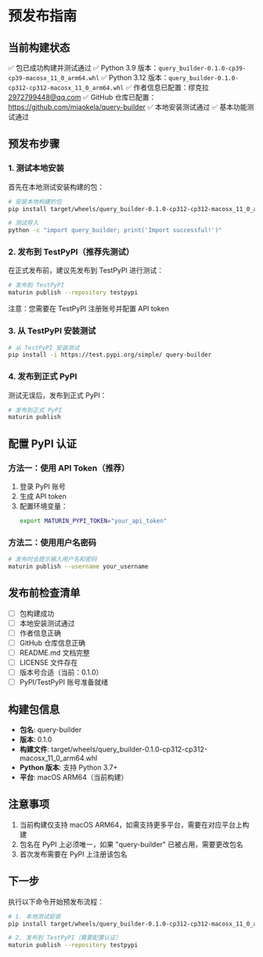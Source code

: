# 预发布指南

## 当前构建状态
✅ 包已成功构建并测试通过
✅ Python 3.9 版本：`query_builder-0.1.0-cp39-cp39-macosx_11_0_arm64.whl`
✅ Python 3.12 版本：`query_builder-0.1.0-cp312-cp312-macosx_11_0_arm64.whl`
✅ 作者信息已配置：缪克拉 <2972799448@qq.com>
✅ GitHub 仓库已配置：https://github.com/miaokela/query-builder
✅ 本地安装测试通过
✅ 基本功能测试通过

## 预发布步骤

### 1. 测试本地安装
首先在本地测试安装构建的包：

```bash
# 安装本地构建的包
pip install target/wheels/query_builder-0.1.0-cp312-cp312-macosx_11_0_arm64.whl --force-reinstall

# 测试导入
python -c "import query_builder; print('Import successful!')"
```

### 2. 发布到 TestPyPI（推荐先测试）
在正式发布前，建议先发布到 TestPyPI 进行测试：

```bash
# 发布到 TestPyPI
maturin publish --repository testpypi
```

注意：您需要在 TestPyPI 注册账号并配置 API token

### 3. 从 TestPyPI 安装测试
```bash
# 从 TestPyPI 安装测试
pip install -i https://test.pypi.org/simple/ query-builder
```

### 4. 发布到正式 PyPI
测试无误后，发布到正式 PyPI：

```bash
# 发布到正式 PyPI
maturin publish
```

## 配置 PyPI 认证

### 方法一：使用 API Token（推荐）
1. 登录 PyPI 账号
2. 生成 API token
3. 配置环境变量：
   ```bash
   export MATURIN_PYPI_TOKEN="your_api_token"
   ```

### 方法二：使用用户名密码
```bash
# 发布时会提示输入用户名和密码
maturin publish --username your_username
```

## 发布前检查清单

- [ ] 包构建成功
- [ ] 本地安装测试通过
- [ ] 作者信息正确
- [ ] GitHub 仓库信息正确
- [ ] README.md 文档完整
- [ ] LICENSE 文件存在
- [ ] 版本号合适（当前：0.1.0）
- [ ] PyPI/TestPyPI 账号准备就绪

## 构建包信息
- **包名**: query-builder
- **版本**: 0.1.0
- **构建文件**: target/wheels/query_builder-0.1.0-cp312-cp312-macosx_11_0_arm64.whl
- **Python 版本**: 支持 Python 3.7+
- **平台**: macOS ARM64（当前构建）

## 注意事项
1. 当前构建仅支持 macOS ARM64，如需支持更多平台，需要在对应平台上构建
2. 包名在 PyPI 上必须唯一，如果 "query-builder" 已被占用，需要更改包名
3. 首次发布需要在 PyPI 上注册该包名

## 下一步
执行以下命令开始预发布流程：

```bash
# 1. 本地测试安装
pip install target/wheels/query_builder-0.1.0-cp312-cp312-macosx_11_0_arm64.whl --force-reinstall

# 2. 发布到 TestPyPI（需要配置认证）
maturin publish --repository testpypi
```